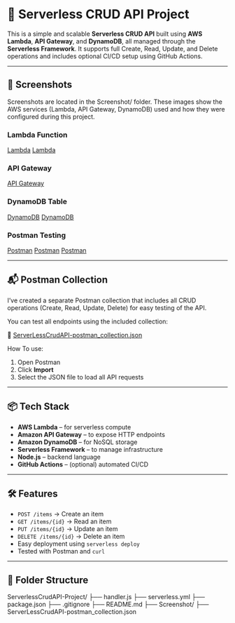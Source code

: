 # 🚀 Serverless CRUD API Project

This is a simple and scalable **Serverless CRUD API** built using **AWS Lambda**, **API Gateway**, and **DynamoDB**, all managed through the **Serverless Framework**. 
It supports full Create, Read, Update, and Delete operations and includes optional CI/CD setup using GitHub Actions.

---

## 📸 Screenshots

Screenshots are located in the Screenshot/ folder. These images show the AWS services (Lambda, API Gateway, DynamoDB) used and how they were configured during this project.

### Lambda Function  
[Lambda](./Screenshot/LambdaFun-1.png)
[Lambda](./Screenshot/LambdaFun-2.png)

### API Gateway  
[API Gateway](./Screenshot/ApiGateway.png)

### DynamoDB Table  
[DynamoDB](./Screenshot/DynamoDb-1.png)
[DynamoDB](./Screenshot/DynamoDb-2.png)

### Postman Testing  
[Postman](./Screenshot/PostmanCall-1.png)
[Postman](./Screenshot/PostmanCall-2.png)
[Postman](./Screenshot/PostmanCall-3.png)

---

## 📬 Postman Collection

I’ve created a separate Postman collection that includes all CRUD operations (Create, Read, Update, Delete) for easy testing of the API.

You can test all endpoints using the included collection:

📁 [ServerLessCrudAPI-postman_collection.json](./ServerLessCrudAPI.postman_collection.json)


How To use:
1. Open Postman
2. Click **Import**
3. Select the JSON file to load all API requests

---

## 📦 Tech Stack

- **AWS Lambda** – for serverless compute
- **Amazon API Gateway** – to expose HTTP endpoints
- **Amazon DynamoDB** – for NoSQL storage
- **Serverless Framework** – to manage infrastructure
- **Node.js** – backend language
- **GitHub Actions** – (optional) automated CI/CD

---

## 🛠️ Features

- `POST /items` → Create an item
- `GET /items/{id}` → Read an item
- `PUT /items/{id}` → Update an item
- `DELETE /items/{id}` → Delete an item
- Easy deployment using `serverless deploy`
- Tested with Postman and `curl`

---

## 📁 Folder Structure

ServerlessCrudAPI-Project/
├── handler.js
├── serverless.yml
├── package.json
├── .gitignore
├── README.md
├── Screenshot/
├── ServerLessCrudAPI-postman_collection.json

